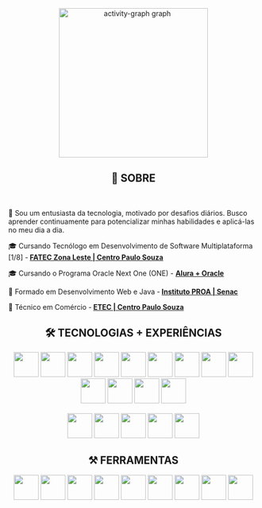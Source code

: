

<div align="center">
  <img src="https://github-readme-activity-graph.vercel.app/graph?username=TechAbraao&radius=16&theme=react&area=true&order=5" height="300" alt="activity-graph graph"  />
</div>

<div>
  <h2 align="center">🤔 SOBRE</h2>
  <br>
  <p>💬 Sou um entusiasta da tecnologia, motivado por desafios diários. Busco aprender continuamente para potencializar minhas habilidades e aplicá-las no meu dia a dia.</p>
  <p>🎓 Cursando Tecnólogo em Desenvolvimento de Software Multiplataforma [1/8] -<b> <a href="https://www.fateczl.edu.br/cursos/desenvolvimento-de-software-multiplataforma">FATEC Zona Leste | Centro Paulo Souza</a></b></p>
  <p>🎓 Cursando o Programa Oracle Next One (ONE) - <b><a href="https://www.oracle.com/br/education/oracle-next-education/"> Alura + Oracle</a></b></p>
  <p>💼 Formado em Desenvolvimento Web e Java -<b> <a href="https://www.proa.org.br/proprofissao/">Instituto PROA | Senac</a></b></p>
  <p>💼 Técnico em Comércio -<b> <a href="https://www.cps.sp.gov.br/cursos-etec/comercio/">ETEC | Centro Paulo Souza</a></b></p>
  <h2 align="center">🛠 TECNOLOGIAS + EXPERIÊNCIAS</h2>
  <div align="center">
  <img width="50" src="https://cdn.jsdelivr.net/gh/devicons/devicon@latest/icons/java/java-original.svg" />   
  <img width="50" src="https://cdn.jsdelivr.net/gh/devicons/devicon@latest/icons/kotlin/kotlin-original.svg" />
  <img width="50" src="https://cdn.jsdelivr.net/gh/devicons/devicon@latest/icons/react/react-original.svg" />
  <img width="50" src="https://cdn.jsdelivr.net/gh/devicons/devicon@latest/icons/javascript/javascript-original.svg" />
  <img width="50" src="https://cdn.jsdelivr.net/gh/devicons/devicon@latest/icons/typescript/typescript-original.svg" /> 
  <img width="50" src="https://cdn.jsdelivr.net/gh/devicons/devicon@latest/icons/tailwindcss/tailwindcss-original.svg" /> 
  <img width="50" src="https://cdn.jsdelivr.net/gh/devicons/devicon@latest/icons/python/python-original.svg" />
  <img width="50" src="https://cdn.jsdelivr.net/gh/devicons/devicon@latest/icons/html5/html5-original.svg" />
  <img width="50" src="https://cdn.jsdelivr.net/gh/devicons/devicon@latest/icons/css3/css3-original.svg" /> 
  <img width="50" src="https://cdn.jsdelivr.net/gh/devicons/devicon@latest/icons/mysql/mysql-original.svg" />
  <img width="50" src="https://cdn.jsdelivr.net/gh/devicons/devicon@latest/icons/android/android-original.svg" />
  <img width="50" src="https://cdn.jsdelivr.net/gh/devicons/devicon@latest/icons/spring/spring-original.svg" />  
  <img width="50" src="https://cdn.jsdelivr.net/gh/devicons/devicon@latest/icons/bootstrap/bootstrap-original.svg" />
  <br>
  <br>
  <img width="50" src="https://cdn.jsdelivr.net/gh/devicons/devicon@latest/icons/framermotion/framermotion-original.svg" />  
  <img width="50" src="https://cdn.jsdelivr.net/gh/devicons/devicon@latest/icons/axios/axios-plain.svg" />
  <img width="50" src="https://cdn.jsdelivr.net/gh/devicons/devicon@latest/icons/json/json-original.svg" />  
  <img width="50" src="https://cdn.jsdelivr.net/gh/devicons/devicon@latest/icons/reactrouter/reactrouter-original.svg" />    
  <img width="50" src="https://cdn.jsdelivr.net/gh/devicons/devicon@latest/icons/threejs/threejs-original-wordmark.svg" />
    
  </div> 
  <h2 align="center">⚒️ FERRAMENTAS</h2> 
  <div align="center">
  <img width="50" src="https://cdn.jsdelivr.net/gh/devicons/devicon@latest/icons/intellij/intellij-original.svg" /> 
  <img width="50" src="https://cdn.jsdelivr.net/gh/devicons/devicon@latest/icons/vscode/vscode-original.svg" />
  <img width="50" src="https://cdn.jsdelivr.net/gh/devicons/devicon@latest/icons/androidstudio/androidstudio-original.svg" />
  <img width="50" src="https://cdn.jsdelivr.net/gh/devicons/devicon@latest/icons/figma/figma-original.svg" />
  <img width="50" src="https://cdn.jsdelivr.net/gh/devicons/devicon@latest/icons/behance/behance-original.svg" />
  <img width="50" src="https://cdn.jsdelivr.net/gh/devicons/devicon@latest/icons/trello/trello-original.svg" />
  <img width="50" src="https://cdn.jsdelivr.net/gh/devicons/devicon@latest/icons/notion/notion-original.svg" />
  <img width="50" src="https://cdn.jsdelivr.net/gh/devicons/devicon@latest/icons/github/github-original.svg" />
  <img width="50" src="https://cdn.jsdelivr.net/gh/devicons/devicon@latest/icons/git/git-original.svg" />    
  </div>
</div>

          
          
